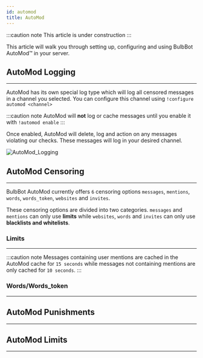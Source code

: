 ```yaml
---
id: automod
title: AutoMod
---
```


:::caution note
This article is under construction
:::

This article will walk you through setting up, configuring and using BulbBot AutoMod™️ in your server.

## AutoMod Logging
---
AutoMod has its own special log type which will log all censored messages in a channel you selected. You can configure this channel using `!configure automod <channel>`

:::caution note
AutoMod will **not** log or cache messages until you enable it with `!automod enable`
:::

Once enabled, AutoMod will delete, log and action on any messages violating our checks. These messages will log in your desired channel.

![AutoMod_Logging](https://cdn.klukcz.me/img/R0y76rXe.png)

## AutoMod Censoring
---
BulbBot AutoMod currently offers `6` censoring options `messages`, `mentions`, `words`, `words_token`, `websites` and `invites`.

These censoring options are divided into two categories. `messages` and `mentions` can only use **limits** while `websites`, `words` and `invites` can only use **blacklists and whitelists**. 

### Limits
---
:::caution note
Messages containing user mentions are cached in the AutoMod cache for `15 seconds` while messages not containing mentions are only cached for `10 seconds`.
:::

### Words/Words_token
---

## AutoMod Punishments
---

## AutoMod Limits
---

